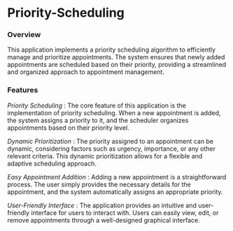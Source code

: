 #     Priority-Scheduling

###     Overview
This application implements a priority scheduling algorithm to efficiently manage and prioritize appointments. The system ensures that newly added appointments are scheduled         based on their priority, providing a streamlined and organized approach to appointment management.

###     Features
*Priority Scheduling* : The core feature of this application is the implementation of priority scheduling. When a new appointment is added, the system assigns a priority to it, and                           the scheduler organizes appointments based on their priority level.

*Dynamic Prioritization* : The priority assigned to an appointment can be dynamic, considering factors such as urgency, importance, or any other relevant criteria. This dynamic                                  prioritization allows for a flexible and adaptive scheduling approach.

*Easy Appointment Addition* : Adding a new appointment is a straightforward process. The user simply provides the necessary details for the appointment, and the system automatically                                assigns an appropriate priority.

*User-Friendly Interface* : The application provides an intuitive and user-friendly interface for users to interact with. Users can easily view, edit, or remove appointments through                              a well-designed graphical interface.
